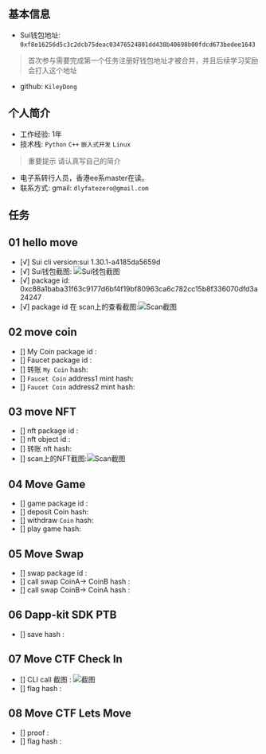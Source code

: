 ## 基本信息
- Sui钱包地址: `0xf8e16256d5c3c2dcb75deac03476524801dd438b40698b00fdcd673bedee1643`
> 首次参与需要完成第一个任务注册好钱包地址才被合并，并且后续学习奖励会打入这个地址
- github: `KileyDong`

## 个人简介
- 工作经验: 1年
- 技术栈: `Python` `C++` `嵌入式开发` `Linux`
> 重要提示 请认真写自己的简介
- 电子系转行人员，香港ee系master在读。
- 联系方式: gmail: `dlyfatezero@gmail.com` 

## 任务

##   01 hello move  
- [√] Sui cli version:sui 1.30.1-a4185da5659d
- [√] Sui钱包截图: ![Sui钱包截图](./images/suiwalletaccount.png)
- [√] package id: 0xc88a1baba31f63c9177d6bf4f19bf80963ca6c782cc15b8f336070dfd3a24247
- [√] package id 在 scan上的查看截图:![Scan截图](./images/testnetpackage.png)

##   02 move coin
- [] My Coin package id : 
- [] Faucet package id : 
- [] 转账 `My Coin` hash:
- [] `Faucet Coin` address1 mint hash:
- [] `Faucet Coin` address2 mint hash:

##   03 move NFT
- [] nft package id :
- [] nft object id : 
- [] 转账 nft  hash:
- [] scan上的NFT截图:![Scan截图](./images/你的图片地址)

##   04 Move Game
- [] game package id :
- [] deposit Coin hash:
- [] withdraw `Coin` hash:
- [] play game hash:

##   05 Move Swap
- [] swap package id :
- [] call swap CoinA-> CoinB  hash :
- [] call swap CoinB-> CoinA  hash :

##   06 Dapp-kit SDK PTB
- [] save hash :

##   07 Move CTF Check In
- [] CLI call 截图 : ![截图](./images/你的图片地址)
- [] flag hash :

##   08 Move CTF Lets Move
- [] proof : 
- [] flag hash :
